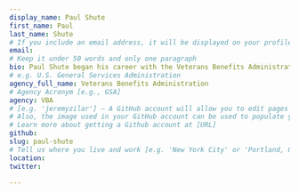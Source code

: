 ```yaml
---
display_name: Paul Shute
first_name: Paul
last_name: Shute
# If you include an email address, it will be displayed on your profile page
email: 
# Keep it under 50 words and only one paragraph
bio: Paul Shute began his career with the Veterans Benefits Administration in 2008 as an adjudicator within the St. Paul Regional Office. In 2013, he joined the Office of Compensation Service to assist with the agency's transformation from paper-based claims processing to an electronic claims processing system. Today, Paul is the director of operational innovation within the VBA's Office of Compensation Service and is responsible for the acceleration of business process improvement through partnership, collaboration, and innovation.
# e.g. U.S. General Services Administration
agency_full_name: Veterans Benefits Administration
# Agency Acronym [e.g., GSA]
agency: VBA
# [e.g. 'jeremyzilar'] — A GitHub account will allow you to edit pages on Digital.gov.
# Also, the image used in your GitHub account can be used to populate your digital.gov profile photo.
# Learn more about getting a Github account at [URL]
github: 
slug: paul-shute
# Tell us where you live and work [e.g. 'New York City' or 'Portland, OR']
location: 
twitter: 

---
```

